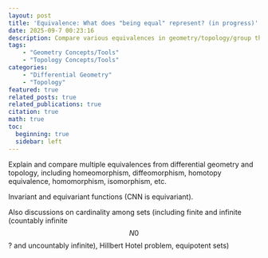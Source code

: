 ```yaml
---
layout: post
title: 'Equivalence: What does "being equal" represent? (in progress)'
date: 2025-09-7 00:23:16
description: Compare various equivalences in geometry/topology/group theory
tags: 
    - "Geometry Concepts/Tools"
    - "Topology Concepts/Tools"
categories: 
    - "Differential Geometry"
    - "Topology"
featured: true
related_posts: true
related_publications: true
citation: true
math: true
toc:
  beginning: true
  sidebar: left
---
```


Explain and compare multiple equivalences from differential geometry and topology, including homeomorphism, diffeomorphism, homotopy equivalence, homomorphism, isomorphism, etc.

Invariant and equivariant functions (CNN is equivariant). 

Also discussions on cardinality among sets (including finite and infinite (countably infinite $$N0$$? and uncountably infinite), Hillbert Hotel problem, equipotent sets)